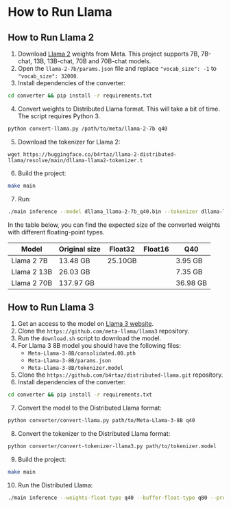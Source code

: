# How to Run Llama

## How to Run Llama 2

1. Download [Llama 2](https://github.com/facebookresearch/llama) weights from Meta. This project supports 7B, 7B-chat, 13B, 13B-chat, 70B and 70B-chat models.
2. Open the `llama-2-7b/params.json` file and replace `"vocab_size": -1` to `"vocab_size": 32000`.
3. Install dependencies of the converter:
```sh
cd converter && pip install -r requirements.txt
```
4. Convert weights to Distributed Llama format. This will take a bit of time. The script requires Python 3.
```sh
python convert-llama.py /path/to/meta/llama-2-7b q40
```
5. Download the tokenizer for Llama 2:
```
wget https://huggingface.co/b4rtaz/llama-2-distributed-llama/resolve/main/dllama-llama2-tokenizer.t
```
6. Build the project:
```bash
make main
```
7. Run:
```bash
./main inference --model dllama_llama-2-7b_q40.bin --tokenizer dllama-llama2-tokenizer.t --weights-float-type q40 --buffer-float-type q80 --prompt "Hello world" --steps 16 --nthreads 4
```

In the table below, you can find the expected size of the converted weights with different floating-point types.

| Model       | Original size | Float32  | Float16  | Q40      |
|-------------|---------------|----------|----------|----------|
| Llama 2 7B  | 13.48 GB      | 25.10GB  |          | 3.95 GB  |
| Llama 2 13B | 26.03 GB      |          |          | 7.35 GB  |
| Llama 2 70B | 137.97 GB     |          |          | 36.98 GB |

## How to Run Llama 3

1. Get an access to the model on [Llama 3 website](https://llama.meta.com/llama-downloads).
2. Clone the `https://github.com/meta-llama/llama3` repository.
3. Run the `download.sh` script to download the model.
4. For Llama 3 8B model you should have the following files:
    - `Meta-Llama-3-8B/consolidated.00.pth`
    - `Meta-Llama-3-8B/params.json`
    - `Meta-Llama-3-8B/tokenizer.model`
5. Clone the `https://github.com/b4rtaz/distributed-llama.git` repository.
6. Install dependencies of the converter:
```sh
cd converter && pip install -r requirements.txt
```
7. Convert the model to the Distributed Llama format:
```bash
python converter/convert-llama.py path/to/Meta-Llama-3-8B q40
```
8. Convert the tokenizer to the Distributed Llama format:
```bash
python converter/convert-tokenizer-llama3.py path/to/tokenizer.model
```
9. Build the project:
```bash
make main
```
10. Run the Distributed Llama:
```bash
./main inference --weights-float-type q40 --buffer-float-type q80 --prompt "My name is" --steps 128 --nthreads 8 --model dllama_meta-llama-3-8b_q40.bin --tokenizer llama3-tokenizer.t
```
